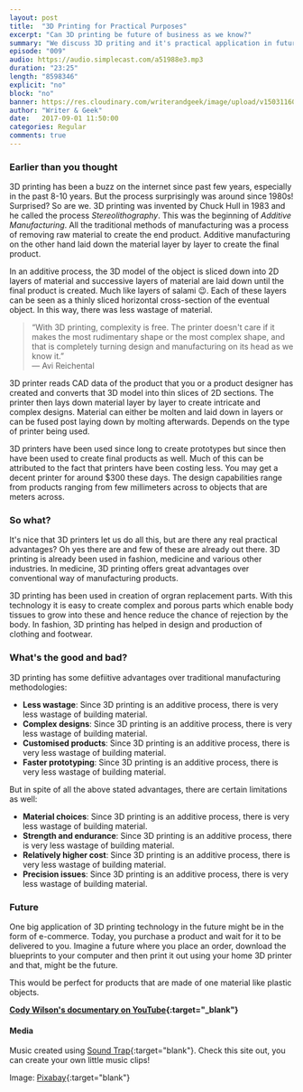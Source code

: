```yaml
---
layout: post
title:  "3D Printing for Practical Purposes"
excerpt: "Can 3D printing be future of business as we know?"
summary: "We discuss 3D priting and it's practical application in future of lifestyle and business."
episode: "009"
audio: https://audio.simplecast.com/a51988e3.mp3
duration: "23:25"
length: "8598346"
explicit: "no"
block: "no"
banner: https://res.cloudinary.com/writerandgeek/image/upload/v1503116006/3dprint.jpg
author: "Writer & Geek"
date:   2017-09-01 11:50:00
categories: Regular
comments: true
---
```


### Earlier than you thought
3D printing has been a buzz on the internet since past few years, especially in the past 8-10 years. But the process surprisingly was around since 1980s! Surprised? So are we. 3D printing was invented by Chuck Hull in 1983 and he called the process _Stereolithography_. This was the beginning of _Additive Manufacturing_. All the traditional methods of manufacturing was a process of removing raw material to create the end product. Additive manufacturing on the other hand laid down the material layer by layer to create the final product. 

In an additive process, the 3D model of the object is sliced down into 2D layers of material and successive layers of material are laid down until the final product is created. Much like layers of salami :wink:. Each of these layers can be seen as a thinly sliced horizontal cross-section of the eventual object. In this way, there was less wastage of material.

> “With 3D printing, complexity is free. The printer doesn't care if it makes the most rudimentary shape or the most complex shape, and that is completely turning design and manufacturing on its head as we know it.”<br > 
― Avi Reichental

3D printer reads CAD data of the product that you or a product designer has created and converts that 3D model into thin slices of 2D sections. The printer then lays down material layer by layer to create intricate and complex designs. Material can either be molten and laid down in layers or can be fused post laying down by molting afterwards. Depends on the type of printer being used.

3D printers have been used since long to create prototypes but since then have been used to create final products as well. Much of this can be attributed to the fact that printers have been costing less. You may get a decent printer for around $300 these days. The design capabilities range from products ranging from few millimeters across to objects that are meters across.

### So what? 
It's nice that 3D printers let us do all this, but are there any real practical advantages? Oh yes there are and few of these are already out there. 3D printing is already been used in fashion, medicine and various other industries. In medicine, 3D printing offers great advantages over conventional way of manufacturing products. 

3D printing has been used in creation of orgran replacement parts. With this technology it is easy to create complex and porous parts which enable body tissues to grow into these and hence reduce the chance of rejection by the body. In fashion, 3D printing has helped in design and production of clothing and footwear.

### What's the good and bad?
3D printing has some defiitive advantages over traditional manufacturing methodologies:
- **Less wastage**: Since 3D printing is an additive process, there is very less wastage of building material.  
- **Complex designs**: Since 3D printing is an additive process, there is very less wastage of building material. 
- **Customised products**: Since 3D printing is an additive process, there is very less wastage of building material.
- **Faster prototyping**: Since 3D printing is an additive process, there is very less wastage of building material.

But in spite of all the above stated advantages, there are certain limitations as well:
- **Material choices**: Since 3D printing is an additive process, there is very less wastage of building material.
- **Strength and endurance**: Since 3D printing is an additive process, there is very less wastage of building material.
- **Relatively higher cost**: Since 3D printing is an additive process, there is very less wastage of building material.
- **Precision issues**: Since 3D printing is an additive process, there is very less wastage of building material.

### Future
One big application of 3D printing technology in the future might be in the form of e-commerce. Today, you purchase a product and wait for it to be delivered to you. Imagine a future where you place an order, download the blueprints to your computer and then print it out using your home 3D printer and that, might be the future.

This would be perfect for products that are made of one material like plastic objects.


**[Cody Wilson's documentary on YouTube](https://www.youtube.com/watch?v=DconsfGsXyA){:target="_blank"}**

#### Media
Music created using [Sound Trap](https://www.soundtrap.com){:target="blank"}. Check this site out, you can create your own little music clips!

Image: [Pixabay](https://pixabay.com/en/ball-3d-printing-design-597523/){:target="blank"}